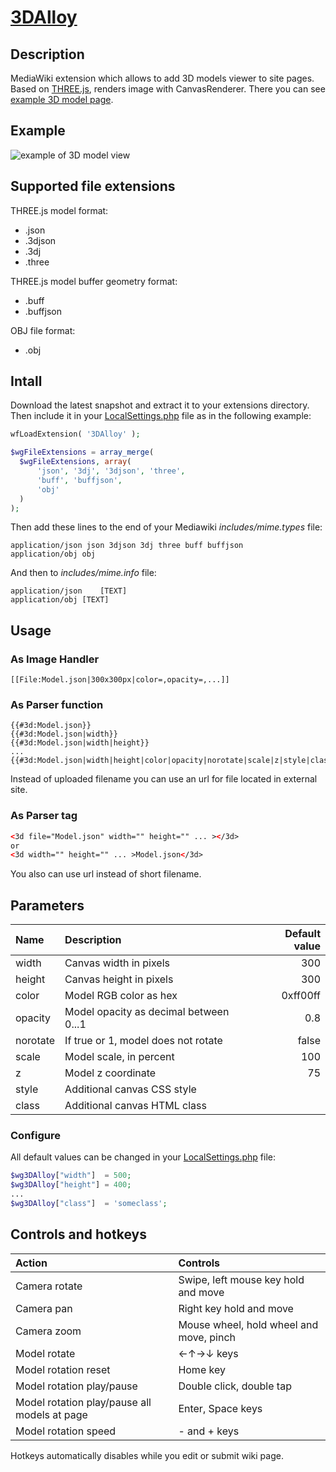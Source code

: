 # [3DAlloy](https://www.mediawiki.org/wiki/Extension:3DAlloy)
## Description
MediaWiki extension which allows to add 3D models viewer to site pages. Based on [THREE.js](https://github.com/mrdoob/three.js/), renders image with CanvasRenderer.
There you can see [example 3D model page](https://en.crystalls.info/Template:Icosahedron).

## Example
![example of 3D model view](https://upload.wikimedia.org/wikipedia/mediawiki/f/f7/3DAlloy.png "3D model example")

## Supported file extensions
THREE.js model format:
* .json
* .3djson
* .3dj
* .three

THREE.js model buffer geometry format:
* .buff
* .buffjson

OBJ file format:
* .obj

## Intall
Download the latest snapshot and extract it to your extensions directory. Then include it in your [LocalSettings.php](https://www.mediawiki.org/wiki/Manual:LocalSettings.php) file as in the following example:
```php
wfLoadExtension( '3DAlloy' );

$wgFileExtensions = array_merge(
  $wgFileExtensions, array(
      'json', '3dj', '3djson', 'three',
      'buff', 'buffjson',
      'obj'
  )
);

```

Then add these lines to the end of your Mediawiki _includes/mime.types_ file:
```
application/json json 3djson 3dj three buff buffjson
application/obj obj
```

And then to _includes/mime.info_ file:
```
application/json	[TEXT]
application/obj [TEXT]
```

## Usage
### As Image Handler
```wiki
[[File:Model.json|300x300px|color=,opacity=,...]]
```

### As Parser function
```wiki
{{#3d:Model.json}}
{{#3d:Model.json|width}}
{{#3d:Model.json|width|height}}
...
{{#3d:Model.json|width|height|color|opacity|norotate|scale|z|style|class}}
```
Instead of uploaded filename you can use an url for file located in external site.

### As Parser tag
```html
<3d file="Model.json" width="" height="" ... ></3d>
or
<3d width="" height="" ... >Model.json</3d>
```
You also can use url instead of short filename.

## Parameters
|Name     |Description                            |Default value|
|:--------|:--------------------------------------|------------:|
|width    |Canvas width in pixels                 |300          |
|height   |Canvas height in pixels                |300          |
|color    |Model RGB color as hex                 |0xff00ff     |
|opacity  |Model opacity as decimal between 0...1 |0.8          |
|norotate |If true or 1, model does not rotate    |false        |
|scale    |Model scale, in percent                |100          |
|z        |Model z coordinate                     |75           |
|style    |Additional canvas CSS style            |             |
|class    |Additional canvas HTML class           |             |

### Configure
All default values can be changed in your [LocalSettings.php](https://www.mediawiki.org/wiki/Manual:LocalSettings.php) file:
```php
$wg3DAlloy["width"]  = 500;
$wg3DAlloy["height"] = 400;
...
$wg3DAlloy["class"]  = 'someclass';
```

## Controls and hotkeys
|Action                                       |Controls                               |
|:--------------------------------------------|:--------------------------------------|
|Camera rotate                                |Swipe, left mouse key hold and move    |
|Camera pan                                   |Right key hold and move                |
|Camera zoom                                  |Mouse wheel, hold wheel and move, pinch|
|Model rotate                                 |←↑→↓ keys                              |
|Model rotation reset                         |Home key                               |
|Model rotation play/pause                    |Double click, double tap               |
|Model rotation play/pause all models at page |Enter, Space keys                      |
|Model rotation speed                         |- and + keys                           |
Hotkeys automatically disables while you edit or submit wiki page.
